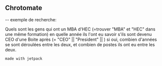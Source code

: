 ## Chrotomate

-- exemple de recherche:

Quels sont les gens qui ont un MBA d'HEC (=trouver "MBA" et "HEC" dans une même formation)
en quelle année ils l'ont eu
savoir s'ils sont devenu CEO d'une Boite après (= "CEO" || "President" || )
si oui, combien d'années se sont déroulées entre les deux,
et combien de postes ils ont eu entre les deux.





    made with jetpack